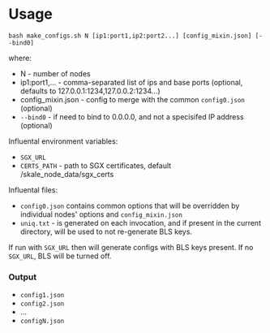 # Usage
```
bash make_configs.sh N [ip1:port1,ip2:port2...] [config_mixin.json] [--bind0]
```
where:
 - N - number of nodes
 - ip1:port1,... - comma-separated list of ips and base ports (optional, defaults to 127.0.0.1:1234,127.0.0.2:1234...)
 - config_mixin.json - config to merge with the common `config0.json` (optional)
 - `--bind0` - if need to bind to 0.0.0.0, and not a specisifed IP address (optional)

Influental environment variables:
 - `SGX_URL`
 - `CERTS_PATH` - path to SGX certificates, default /skale_node_data/sgx_certs

Influental files:
 - `config0.json` contains common options that will be overridden by individual nodes' options and `config_mixin.json`
 - `uniq.txt` - is generated on each invocation, and if present in the current directory, will be used to not re-generate BLS keys.

If run with `SGX_URL` then will generate configs with BLS keys present. If no `SGX_URL`, BLS will be turned off.

### Output
 - `config1.json`
 - `config2.json`
 - ...
 - `configN.json`

